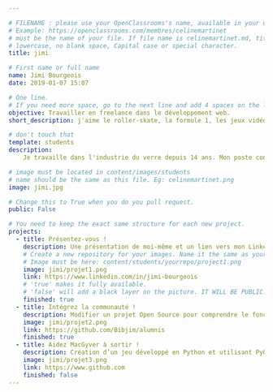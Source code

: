 ```yaml
---

# FILENAME : please use your OpenClassrooms's name, available in your url.
# Example: https://openclassrooms.com/membres/celinemartinet
# must be the name of your file. If file name is celinemartinet.md, title is celinemartinet.
# lowercase, no blank space, Capital case or special character.
title: jimi

# First name or full name
name: Jimi Bourgeois
date: 2019-01-07 15:07

# One line.
# If you need more space, go to the next line and add 4 spaces on the left, as in 'description'.
objective: Travailler en freelance dans le développement web.
short_description: j'aime le roller-skate, la formule 1, les jeux vidéo, jouer de la musique, réaliser des vidéos, aller au ciné ou regarder un bon film dans son canapé et tout nouveau j'aime coder.

# don't touch that
template: students
description:
    Je travaille dans l'industrie du verre depuis 14 ans. Mon poste consiste à analyser une grande quantité de données. Tout récemment j'ai été formé sur Python pour faire du data analyse se qui m'a poussé à devenir développeur web avec python. Je suis également vidéaste et photographe amateur ayant travaillé pour divers marques.

# image must be located in content/images/students
# name should be the same as this file. Eg: celinemartinet.png
image: jimi.jpg

# Change this to True when you do you pull request.
public: False

# You need to keep the exact same structure for each new project.
projects:
  - title: Présentez-vous !
    description: Une présentation de moi-même et un lien vers mon LinkedIn.
    # Create a new repository for your images. Name it the same as your nickname and profile picture.
    # Image must be here: content/students/yourrepo/project1.png
    image: jimi/projet1.png
    link: https://www.linkedin.com/in/jimi-bourgeois
    # 'true' makes it fully available.
    # 'false' will add a black layer on the picture. IT WILL BE PUBLIC!
    finished: true
  - title: Intégrez la communauté !
    description: Modifier un projet Open Source pour comprendre le fonctionnement de Git, de Github et des pull requests. 
    image: jimi/projet2.png
    link: https://github.com/Bibjim/alumnis
    finished: true
  - title: Aidez MacGyver à sortir !
    description: Création d’un jeu développé en Python et utilisant PyGame.
    image: jimi/projet3.png
    link: https://www.github.com
    finished: false
---
```

